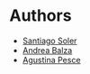 # Authors

- [Santiago Soler](https://github.com/santisoler/)
- [Andrea Balza](https://github.com/andieie)
- [Agustina Pesce](https://github.com/aguspesce/)
